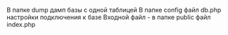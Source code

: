 В папке dump дамп базы с одной таблицей
В папке config файл db.php настройки подключения к базе
Входной файл - в папке public файл index.php 